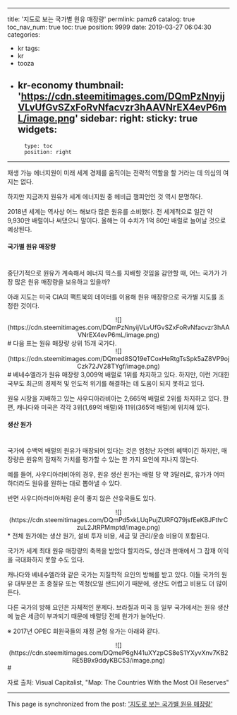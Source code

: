 
---
title: '지도로 보는 국가별 원유 매장량'
permlink: pamz6
catalog: true
toc_nav_num: true
toc: true
position: 9999
date: 2019-03-27 06:04:30
categories:
- kr
tags:
- kr
- tooza
- kr-economy
thumbnail: 'https://cdn.steemitimages.com/DQmPzNnyijVLvUfGvSZxFoRvNfacvzr3hAAVNrEX4evP6mL/image.png'
sidebar:
    right:
        sticky: true
widgets:
    -
        type: toc
        position: right
---


재생 가능 에너지원이 미래 세계 경제를 움직이는 전략적 역할을 할 거라는 데 의심의 여지는 없다.​

하지만 지금까지 원유가 세계 에너지원 중 헤비급 챔피언인 것 역시 분명하다.​

2018년 세계는 역사상 어느 해보다 많은 원유를 소비했다. 전 세계적으로 일간 약 9,930만 배럴이나 써댔으니 말이다. 올해는 이 수치가 1억 80만 배럴로 늘어날 것으로 예상된다.​

#### 국가별 원유 매장량​
#
중단기적으로 원유가 계속해서 에너지 믹스를 지배할 것임을 감안할 때, 어느 국가가 가장 많은 원유 매장량을 보유하고 있을까?

아래 지도는 미국 CIA의 팩트북의 데이터를 이용해 원유 매장량으로 국가별 지도를 조정한 것이다.

<center>
![](https://cdn.steemitimages.com/DQmPzNnyijVLvUfGvSZxFoRvNfacvzr3hAAVNrEX4evP6mL/image.png)
</center>
#
다음 표는 원유 매장량 상위 15개 국가다.
<center>
![](https://cdn.steemitimages.com/DQmed8SQ19eTCoxHeRtgTsSpk5aZ8VP9ojCzk72JV28TYgf/image.png)
</center>
#
베네수엘라가 원유 매장량 3,009억 배럴로 1위를 차지하고 있다. 하지만, 이런 거대한 국부도 최근의 경제적 및 인도적 위기를 해결하는 데 도움이 되지 못하고 있다.​

원유 시장을 지배하고 있는 사우디아라비아는 2,665억 배럴로 2위를 차지하고 있다. 한편, 캐나다와 미국은 각각 3위(1,69억 배럴)와 11위(365억 배럴)에 위치해 있다.​

#### 생산 원가
#
국가에 수백억 배럴의 원유가 매장되어 있다는 것은 엄청난 자연의 혜택이긴 하지만, 매장량은 원유의 잠재적 가치를 평가할 수 있는 한 가지 요인에 지나지 않는다.

예를 들어, 사우디아라비아의 경우, 원유 생산 원가는 배럴 당 약 3달러로, 유가가 어떠하더라도 원유를 원하는 대로 뽑아낼 수 있다.​

반면 사우디아라비아처럼 운이 좋지 않은 산유국들도 있다.
<center>
![](https://cdn.steemitimages.com/DQmPd5xkLUqPujZURFQ79jsfEeKBJFthrCzuL2JtRPMmptd/image.png)
</center>
* 전체 원가에는 생산 원가, 설비 투자 비용, 세금 및 관리/운송 비용이 포함된다.​

국가가 세계 최대 원유 매장량의 축복을 받았다 할지라도, 생산과 판매에서 그 잠재 이익을 극대화하지 못할 수도 있다.

캐나다와 베네수엘라와 같은 국가는 지질학적 요인의 방해를 받고 있다. 이들 국가의 원유 대부분은 초 중질유 또는 역청(오일 샌드)이기 때문에, 생산도 어렵고 비용도 더 많이 든다.​

다른 국가의 방해 요인은 자체적인 문제다. 브라질과 미국 등 일부 국가에서는 원유 생산에 높은 세금이 부과되기 때문에 배럴당 전체 원가가 늘어난다.​

※ 2017년 OPEC 회원국들의 재정 균형 유가는 아래와 같다.

<center>
![](https://cdn.steemitimages.com/DQmeP6gN41uXYzpCS8eS1YXyvXnv7KB2RE5B9x9ddyKBC53/image.png)
</center>
#

자료 출처: Visual Capitalist, "Map: The Countries With the Most Oil Reserves"

- - -

This page is synchronized from the post: ['지도로 보는 국가별 원유 매장량'](https://steemit.com/@pius.pius/pamz6)

